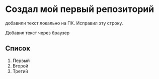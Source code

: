 # Создал мой первый репозиторий

добавили текст локально на ПК. Исправил эту строку.

Добавил текст через браузер

## Список
1. Первый
2. Второй
3. Третий
